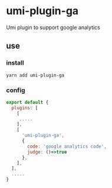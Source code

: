 # umi-plugin-ga

Umi plugin to support google analytics

## use

### install

`yarn add umi-plugin-ga`

### config

```js
export default {
  plugins: [
    [
     .....
    ],
    [
      'umi-plugin-ga',
      {
        code: 'google analytics code',
        judge: ()=>true
      },
    ],
  ],
  .....
}
```
